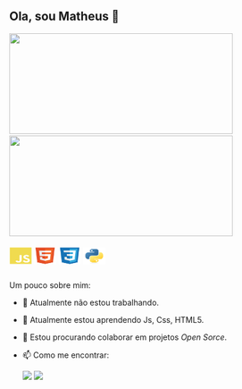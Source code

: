 ## Ola, sou Matheus  👋

<div>
  <img height="180em" width="400px"src="https://github-readme-stats.vercel.app/api?username=Matheus-Henrique-Burey&show_icons=true&theme=radical&hide_border=true"/>
  <img height="180em" width="400px" src="https://github-readme-stats.vercel.app/api/top-langs/?username=Matheus-Henrique-Burey&theme=radical&hide_border=true&layout=compact"/>
</div>
<div style="display: inline_block"><br>
  <img align="center" alt="Js-langs" height="30" width="40" src="https://raw.githubusercontent.com/devicons/devicon/master/icons/javascript/javascript-plain.svg">
  <img align="center" alt="HTML-langs" height="30" width="40" src="https://raw.githubusercontent.com/devicons/devicon/master/icons/html5/html5-original.svg">
  <img align="center" alt="CSS-langs" height="30" width="40" src="https://raw.githubusercontent.com/devicons/devicon/master/icons/css3/css3-original.svg">
  <img align="center" alt="Python-langs" height="30" width="40" src="https://raw.githubusercontent.com/devicons/devicon/master/icons/python/python-original.svg">
</div>
  
  ##
 Um pouco sobre mim:

- 🔭 Atualmente não estou trabalhando.
- 🌱 Atualmente estou aprendendo Js, Css, HTML5.
- 👯 Estou procurando colaborar em projetos *Open Sorce*.
- 📫 Como me encontrar:
  
  <a href="https://www.instagram.com/matheusburey" target="_blank"><img src="https://img.shields.io/badge/-Instagram-%23E4405F?style=for-the-badge&logo=instagram&logoColor=white" target="_blank"></a>
  <a href="https://www.linkedin.com/in/matheus-h-burei" target="_blank"><img src="https://img.shields.io/badge/-LinkedIn-%230077B5?style=for-the-badge&logo=linkedin&logoColor=white" target="_blank"></a> 
